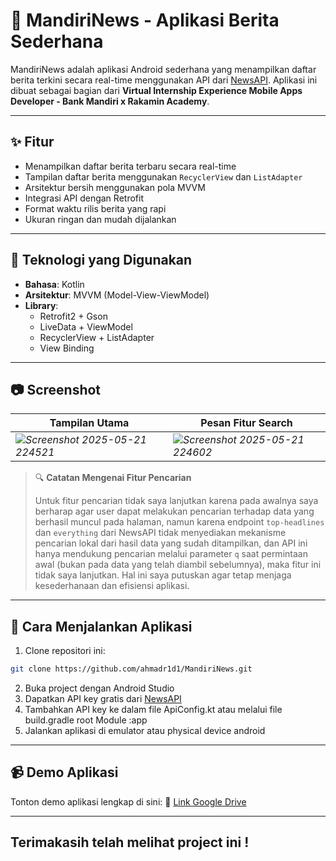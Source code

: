 # 📱 MandiriNews - Aplikasi Berita Sederhana

MandiriNews adalah aplikasi Android sederhana yang menampilkan daftar berita terkini secara real-time menggunakan API dari [NewsAPI](https://newsapi.org). Aplikasi ini dibuat sebagai bagian dari **Virtual Internship Experience Mobile Apps Developer - Bank Mandiri x Rakamin Academy**.

---

## ✨ Fitur
- Menampilkan daftar berita terbaru secara real-time
- Tampilan daftar berita menggunakan `RecyclerView` dan `ListAdapter`
- Arsitektur bersih menggunakan pola MVVM
- Integrasi API dengan Retrofit
- Format waktu rilis berita yang rapi
- Ukuran ringan dan mudah dijalankan

---

## 🔧 Teknologi yang Digunakan
- **Bahasa**: Kotlin
- **Arsitektur**: MVVM (Model-View-ViewModel)
- **Library**:
  - Retrofit2 + Gson
  - LiveData + ViewModel
  - RecyclerView + ListAdapter
  - View Binding

---

## 📷 Screenshot
| Tampilan Utama | Pesan Fitur Search |
|----------------|---------------|
| *![Screenshot 2025-05-21 224521](https://github.com/user-attachments/assets/e19863b1-ed87-41f8-ac0b-65d6c8b2e1d5)* | *![Screenshot 2025-05-21 224602](https://github.com/user-attachments/assets/b38f72ee-cb5e-4ea2-bd4a-2ae65621b5f4)* |

> 🔍 **Catatan Mengenai Fitur Pencarian**
>
> Untuk fitur pencarian tidak saya lanjutkan karena pada awalnya saya berharap agar user dapat melakukan pencarian terhadap data yang berhasil muncul pada halaman, namun karena endpoint `top-headlines` dan `everything` dari NewsAPI tidak menyediakan mekanisme pencarian lokal dari hasil data yang sudah ditampilkan, dan API ini hanya mendukung pencarian melalui parameter `q` saat permintaan awal (bukan pada data yang telah diambil sebelumnya), maka fitur ini tidak saya lanjutkan. Hal ini saya putuskan agar tetap menjaga kesederhanaan dan efisiensi aplikasi.


---


## 🚀 Cara Menjalankan Aplikasi

1. Clone repositori ini:
```bash
git clone https://github.com/ahmadr1d1/MandiriNews.git
```
2. Buka project dengan Android Studio
3. Dapatkan API key gratis dari [NewsAPI](https://newsapi.org)
4. Tambahkan API key ke dalam file ApiConfig.kt atau melalui file build.gradle root Module :app
5. Jalankan aplikasi di emulator atau physical device android

---


## 📹 Demo Aplikasi 
Tonton demo aplikasi lengkap di sini:
📎 [Link Google Drive](https://drive.google.com/file/d/196Aenz0YNphlQCHDWLVEE6qWOrv2gWtT/view?usp=drive_link)



---
## Terimakasih telah melihat project ini !
